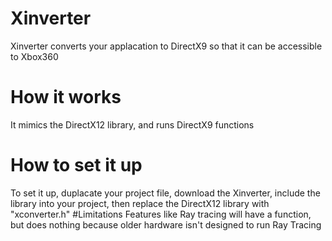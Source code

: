# Xinverter
Xinverter converts your applacation to DirectX9 so that it can be accessible to Xbox360
# How it works
It mimics the DirectX12 library, and runs DirectX9 functions
# How to set it up
To set it up, duplacate your project file, download the Xinverter, include the library into your project, then replace the DirectX12 library with "xconverter.h"
#Limitations
Features like Ray tracing will have a function, but does nothing because older hardware isn't designed to run Ray Tracing
